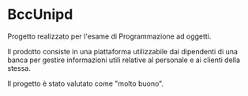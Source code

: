 # BccUnipd
Progetto realizzato per l'esame di Programmazione ad oggetti. 

Il prodotto consiste in una piattaforma utilizzabile dai dipendenti di una banca per gestire informazioni utili relative al personale e ai clienti della stessa.

Il progetto è stato valutato come "molto buono".
